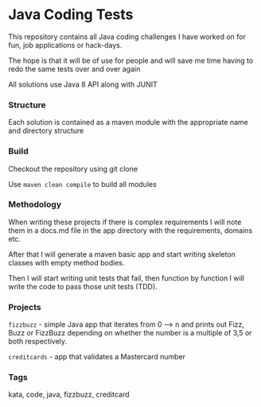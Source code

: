 # Java Coding Tests

This repository contains all Java coding challenges I have worked on
for fun, job applications or hack-days.

The hope is that it will be of use for people and will save me time having to redo the same
tests over and over again

All solutions use Java 8 API along with JUNIT

### Structure

Each solution is contained as a maven module with the appropriate name and directory structure

### Build

Checkout the repository using git clone

Use `maven clean compile` to build all modules

### Methodology

When writing these projects if there is complex requirements I will note them in a docs.md file in
the app directory with the requirements, domains etc.

After that I will generate a maven basic app and start writing skeleton classes with empty method
bodies.

Then I will start writing unit tests that fail, then function by function I will write the code to
pass those unit tests (TDD).

### Projects

`fizzbuzz` - simple Java app that iterates from 0 --> n and prints out Fizz, Buzz or FizzBuzz depending 
on whether the number is a multiple of 3,5 or both respectively.

`creditcards` - app that validates a Mastercard number 


### Tags

kata, code, java, fizzbuzz, creditcard